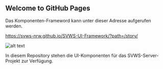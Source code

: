 ## Welcome to GitHub Pages

Das Komponenten-Frameword kann unter dieser Adresse aufgerufen werden.

https://svws-nrw.github.io/SVWS-UI-Framework/?path=/story/

![alt text](https://user-images.githubusercontent.com/34127980/92908354-71004880-f426-11ea-99ca-9ce758d20c7b.png)

In diesem Repository stehen die UI-Komponenten für das SVWS-Server-Projekt zur Verfügung.



